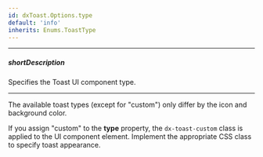 ```yaml
---
id: dxToast.Options.type
default: 'info'
inherits: Enums.ToastType
---
```

---
##### shortDescription
Specifies the Toast UI component type.

---
The available toast types (except for "custom") only differ by the icon and background color.

If you assign "custom" to the **type** property, the `dx-toast-custom` class is applied to the UI component element. Implement the appropriate CSS class to specify toast appearance.
